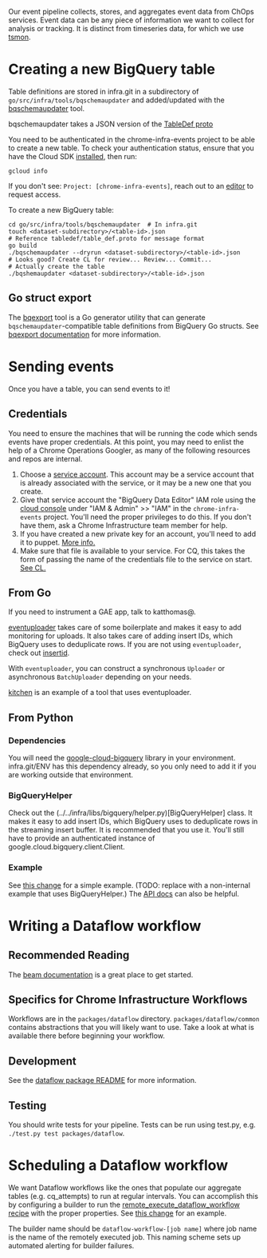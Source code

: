 Our event pipeline collects, stores, and aggregates event data from ChOps
services. Event data can be any piece of information we want to collect for
analysis or tracking. It is distinct from timeseries data, for which we use
[tsmon](https://chrome-internal.googlesource.com/infra/infra_internal/+/master/doc/ts_mon.md).

# Creating a new BigQuery table

Table definitions are stored in infra.git in a subdirectory of
`go/src/infra/tools/bqschemaupdater` and added/updated with the
[bqschemaupdater](../go/src/infra/tools/bqschemaupdater/README.md) tool.

bqschemaupdater takes a JSON version of the
[TableDef
proto](../../go/src/infra/libs/bqschema/tabledef/table_def.proto)

You need to be authenticated in the chrome-infra-events project to be able to
create a new table. To check your authentication status, ensure that you have
the Cloud SDK [installed](https://cloud.google.com/sdk/docs/quickstarts), then
run:

```
gcloud info
```

If you don't see: `Project: [chrome-infra-events]`, reach out to an
[editor](https://pantheon.corp.google.com/iam-admin/iam/project?project=chrome-infra-events&organizationId=433637338589)
to request access.

To create a new BigQuery table:

```
cd go/src/infra/tools/bqschemaupdater  # In infra.git
touch <dataset-subdirectory>/<table-id>.json
# Reference tabledef/table_def.proto for message format
go build
./bqschemaupdater --dryrun <dataset-subdirectory>/<table-id>.json
# Looks good? Create CL for review... Review... Commit...
# Actually create the table
./bqshemaupdater <dataset-subdirectory>/<table-id>.json
```

## Go struct export

The [bqexport](../../go/src/infra/cmd/bqexport) tool is a Go generator utility
that can generate `bqschemaupdater`-compatible table definitions from BigQuery
Go structs. See [bqexport documentation](../../go/src/infra/cmd/bqexport) for
more information.

# Sending events

Once you have a table, you can send events to it!

## Credentials

You need to ensure the machines that will be running the code which sends events
have proper credentials. At this point, you may need to enlist the help of a
Chrome Operations Googler, as many of the following resources and repos are
internal.

1. Choose a [service
   account](https://cloud.google.com/docs/authentication/#service_accounts).
   This account may be a service account that is already associated with the
   service, or it may be a new one that you create.
1. Give that service account the "BigQuery Data Editor" IAM role using the
   [cloud console](https://console.cloud.google.com) under "IAM & Admin" >>
   "IAM" in the `chrome-infra-events` project. You'll need the proper privileges
   to do this. If you don't have them, ask a Chrome Infrastructure team member
   for help.
1. If you have created a new private key for an account, you'll need to add it
   to puppet. [More
   info.](https://chrome-internal.googlesource.com/infra/puppet/+/master/README.md)
1. Make sure that file is available to your service. For CQ, this takes the form
   of passing the name of the credentials file to the service on start. [See
   CL.](https://chrome-internal-review.googlesource.com/c/405268/)

## From Go

If you need to instrument a GAE app, talk to katthomas@.

[eventuploader](https://godoc.org/chromium.googlesource.com/infra/infra.git/go/src/infra/libs/eventupload)
takes care of some boilerplate and makes it easy to add monitoring for uploads.
It also takes care of adding insert IDs, which BigQuery uses to deduplicate
rows. If you are not using `eventuploader`, check out
[insertid](https://codesearch.chromium.org/chromium/infra/go/src/infra/libs/eventupload/insertid.go?q=insertid.go&sq=package:chromium&l=1).

With `eventuploader`, you can construct a synchronous `Uploader` or asynchronous
`BatchUploader` depending on your needs.

[kitchen](../../go/src/infra/tools/kitchen/monitoring.go) is an example of a
tool that uses eventuploader.

## From Python

### Dependencies

You will need the
[google-cloud-bigquery](https://pypi.python.org/pypi/google-cloud-bigquery)
library in your environment. infra.git/ENV has this dependency already, so you
only need to add it if you are working outside that environment.

### BigQueryHelper

Check out the (../../infra/libs/bigquery/helper.py)[BigQueryHelper] class. It
makes it easy to add insert IDs, which BigQuery uses to deduplicate rows in the
streaming insert buffer. It is recommended that you use it. You'll still have to
provide an authenticated instance of google.cloud.bigquery.client.Client.

### Example

See
[this change](https://chrome-internal-review.googlesource.com/c/407748/)
for a simple example. (TODO: replace with a non-internal example that uses
BigQueryHelper.) The [API
docs](https://googlecloudplatform.github.io/google-cloud-python/stable/bigquery-usage.html)
can also be helpful.

# Writing a Dataflow workflow

## Recommended Reading

The [beam documentation](https://beam.apache.org/documentation/) is a great
place to get started.

## Specifics for Chrome Infrastructure Workflows

Workflows are in the `packages/dataflow` directory. `packages/dataflow/common`
contains abstractions that you will likely want to use. Take a look at what is
available there before beginning your workflow.

## Development

See the [dataflow package
README](https://chromium.googlesource.com/infra/infra/+/master/packages/dataflow/)
for more information.

## Testing

You should write tests for your pipeline. Tests can be run using test.py, e.g.
`./test.py test packages/dataflow`.

# Scheduling a Dataflow workflow

We want Dataflow workflows like the ones that populate our aggregate tables
(e.g. cq_attempts) to run at regular intervals. You can accomplish this by
configuring a builder to run the
[remote_execute_dataflow_workflow recipe](https://chromium.googlesource.com/infra/infra/+/master/recipes/recipes/remote_execute_dataflow_workflow.py)
with the proper properties. See [this
change](https://chrome-internal-review.googlesource.com/c/412934/) for an
example.

The builder name should be `dataflow-workflow-[job name]` where job name is
the name of the remotely executed job. This naming scheme sets up automated
alerting for builder failures.
